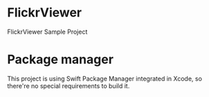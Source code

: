 # FlickrViewer
FlickrViewer Sample Project

# Package manager
This project is using Swift Package Manager integrated in Xcode, so there're no special requirements to build it.
